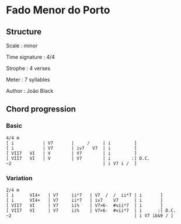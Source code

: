# Fado Menor do Porto

## Structure

Scale
:   minor

Time signature
:   4/4

Strophe
:   4 verses

Meter
:   7 syllables

Author
:   João Black

## Chord progression

### Basic

```none
4/4 m
[ i           | V7       |     /     | i         ]
[ i           | V7       | iv7   V7  | i         ]
[ VII7   VI   | V        | V7        | i         ]
[ VII7   VI   | V        | V7        | i        :] D.C.
~2                                   | i V7 i /  ]
```

### Variation

```none
2/4 m
[ i      VI4+   | V7     ii*7   | V7  /  /  ii*7 | i       ]
[ i      VI4+   | V7     ii*7   | iv7    V7      | i       ]
[ VII7   VI     | V7     ii%    | V7>6-  #vii*7  | i       ]
[ VII7   VI     | V7     ii%    | V7>6-  #vii*7  | i      :] D.C.
~2                                               | i V7 ib&9 / ]
```

<!--
vim:syntax=markdown:sw=4:ts=4:et
-->

